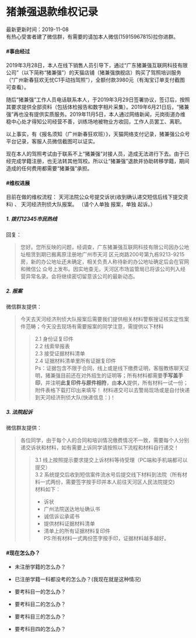 # 猪兼强退款维权记录

最新更新时间：2019-11-08  
有热心受害者建了微信群，有需要的请加本人微信(15915967815)拉你进群。

#### #事由经过
2019年3月28日，本人在线下销售人员引导下，通过“广东猪兼强互联网科技有限公司”（以下简称“猪兼强”）的天猫店铺（猪兼强旗舰店）购买了驾照培训服务（“广州新春狂欢无忧C1手动挡驾照”），全额付款3980元（有淘宝订单支付截图可查看）。

随后“猪兼强”工作人员电话联系本人，于2019年3月29日签署协议，签订后，按照其要求提供全部资料（包括体检报告和数字相片采集）。2019年6月21日后，“猪兼强”再也没有提供实质服务。2019年11月5日，本人通过网络新闻，元岗街道办维稳中心处才得知公司经营不善，训练场地被物业方收回，工作人员罢工、离职。

以上事实，有《报名须知（广州新春狂欢班）》，天猫网络支付记录，猪兼强公众号平台记录，客服人员微信截图可以证实。

现在本人的驾照考试由于联系不上“猪兼强”对接人员，造成无法进行下去。由于已经完成学籍注册，也无法转其他驾校。所以让“猪兼强”退款并协助转移学籍，期间造成的任何费用都需要“猪兼强”承担。


#### #维权进展
目前在做的维权流程：
天河法院公众号提交诉状(收到确认递交短信后线下提交资料) 、 天河经济刑侦大队报案。
（请个人单独 报案，单独 起诉。）


##### 1. 拨打12345市民热线
回复：
>您好。您所反映的问题，经调查，广东猪兼强互联网科技有限公司因办公地址租赁到期已搬离原注册地广州市天河
区元岗路200号第九栋9213-9215房，新的办公地址还未确定，相关负责人称待新的办公地址确定后会在官网和微信公
众号上发布。因实地查无，天河区市场监管局已将该公司列入经营异常名录。会将继续密切留意该公司的最新动态。

##### 2. 报案
微信群友提供：
>今天去天河经济刑侦大队报案后需要我们提供相关材料警察搜证核实定性案件范畴；今天没去现场有需要报案的同学注意，需提供以下材料
>>2.1 身份证复印件  
>>2.2 线索举报表  
>>2.3 接受证据材料清单  
>>2.4 证据材料清单里所有证据复印件      
Ps：证据包含不限于合同，线上或是线下缴费证明，客服教练聊天证明，猪兼强目前还在对外招生的证明等；所有材料都需要**手写盖手印**，并注明**此复印件与原件相符**，由**本人**提供，所有材料一试一份；
附件表格下载打印出来填写！
材料递交可以去警局现场或是自付快递到天河经济刑侦大队(快递信息：)！

##### 3. 法院起诉
微信群友提供：
>各位同学，由于每个人的合同和培训情况缴费情况不一致，需要每个人分别递交诉状和材料，如有需要上诉同学请按照以下流程和材料自行递交！
>>3.1 线上按照提示要求提交上诉材料等待受理（PC端和手机端都可以提交）  
>>3.2 系统提交后收到短信案件流水号后提交线下材料到法院（所有材料一式两份，需要签字按手印并本人前往天河区人民法院提交)  
>>材料如下：
>>- 诉状
>>- 广州法院送达地址确认书
>>- 诚信诉讼承诺书
>>- 提供材料证据材料清单
>>- 清单上的所有证据材料复印件  
>>PS:所有材料一式两份签字按手印，证据材料越多越好。

#### #现在怎么办？
- 未注册学籍的怎么办？

- 已注册学籍一科都没考的怎么办？(我现在就是这种情况)

- 要考科目一的怎么办？

- 要考科目二的怎么办？

- 要考科目三的怎么办？

- 要考科目四的怎么办？
